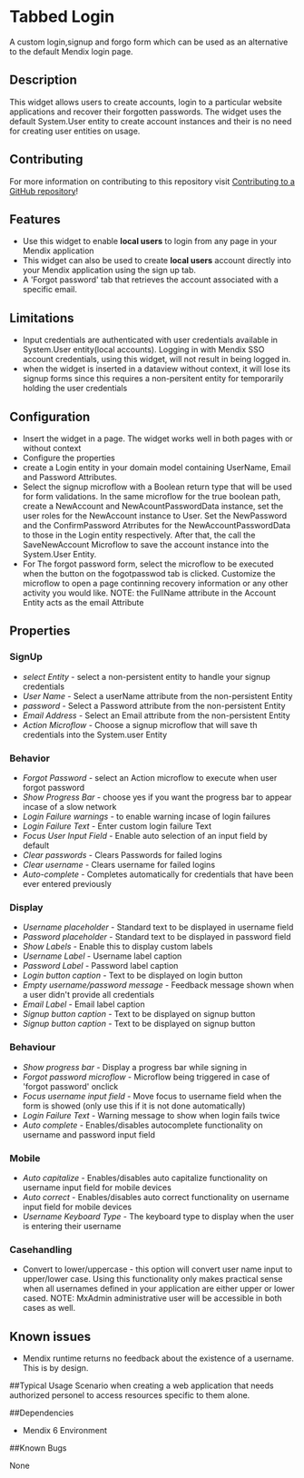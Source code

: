 # Tabbed Login
A custom login,signup and forgo form which can be used as an alternative to the default Mendix login page.

## Description
This widget allows users to create accounts, login to a particular website applications and recover their forgotten passwords.
The widget uses the default System.User entity to create account instances and their is no need for creating user entities on usage.


## Contributing
For more information on contributing to this repository visit [Contributing to a GitHub repository](https://github.com/sendimarvin/Tabbed-login.git)!

## Features
- Use this widget to enable **local users** to login from any page in your Mendix application
- This widget can also be used to create **local users** account directly into your Mendix application using the sign up tab.
- A 'Forgot password' tab that retrieves the account associated with a specific email.

## Limitations
- Input credentials are authenticated with user credentials available in System.User entity(local accounts). Logging in with Mendix SSO account credentials, using this widget, will not result in being logged in.
- when the widget is inserted in a dataview without context, it will lose its signup forms since this requires a non-persitent entity for temporarily holding the user credentials

## Configuration
- Insert the widget in a page. The widget works well in both pages with or without context
- Configure the properties
- create a Login entity in your domain model containing UserName, Email and Password Attributes.
- Select the signup microflow with a Boolean return type that will be used for form validations. In the same microflow for the true boolean path, create a NewAccount and NewAcountPasswordData instance, set the user roles for the NewAccount instance to User. Set the NewPassword and the ConfirmPassword Atrributes for the NewAccountPasswordData to those in the Login entity respectively. After that, the call the SaveNewAccount Microflow to save the account instance into the System.User Entity.
-  For The forgot password form, select the microflow to be executed when the button on the fogotpasswod tab is clicked. Customize the microflow to open a page continning recovery information or any other activity you would like.
NOTE: the FullName attribute in the Account Entity acts as the email Attribute

## Properties

### SignUp
* *select Entity* - select a non-persistent entity to handle your signup credentials
* *User Name* - Select a userName attribute from the non-persistent Entity
* *password* - Select a Password attribute from the non-persistent Entity
* *Email Address* - Select an Email attribute from the non-persistent Entity
* *Action Microflow* - Choose a signup microflow that will save th credentials into the System.user Entity

### Behavior
* *Forgot Password* - select an Action microflow to execute when user forgot password
* *Show Progress Bar* - choose yes if you want the progress bar to appear incase of a slow network
* *Login Failure warnings* - to enable warning incase of login failures
* *Login Failure Text* - Enter custom login failure Text
* *Focus User Input Field* - Enable auto selection of an input field by default
* *Clear passwords* - Clears Passwords for failed logins
* *Clear username* - Clears username for failed logins
* *Auto-complete* - Completes automatically for credentials that have been ever entered previously

### Display
* *Username placeholder* - Standard text to be displayed in username field
* *Password placeholder* - Standard text to be displayed in password field
* *Show Labels* - Enable this to display custom labels
* *Username Label* - Username label caption
* *Password Label* - Password label caption
* *Login button caption* - Text to be displayed on login button
* *Empty username/password message* - Feedback message shown when a user didn't provide all credentials
* *Email Label* - Email label caption
* *Signup button caption* - Text to be displayed on signup button
* *Signup button caption* - Text to be displayed on signup button

### Behaviour
* *Show progress bar* - Display a progress bar while signing in
* *Forgot password microflow* - Microflow being triggered in case of 'forgot password' onclick
* *Focus username input field* - Move focus to username field when the form is showed (only use this if it is not done automatically)
* *Login Failure Text* - Warning message to show when login fails twice
* *Auto complete* - Enables/disables autocomplete functionality on username and password input field

### Mobile
* *Auto capitalize* - Enables/disables auto capitalize functionality on username input field for mobile devices
* *Auto correct* - Enables/disables auto correct functionality on username input field for mobile devices
* *Username Keyboard Type* - The keyboard type to display when the user is entering their username

### Casehandling
* Convert to lower/uppercase - this option will convert user name input to upper/lower case. Using this functionality only makes practical sense when all usernames defined in your application are either upper or lower cased.
NOTE: MxAdmin administrative user will be accessible in both cases as well.

## Known issues
- Mendix runtime returns no feedback about the existence of a username. This is by design.


##Typical Usage Scenario
when creating a web application that needs authorized personel to access resources specific to them alone.

##Dependencies
- Mendix 6 Environment

##Known Bugs

None
